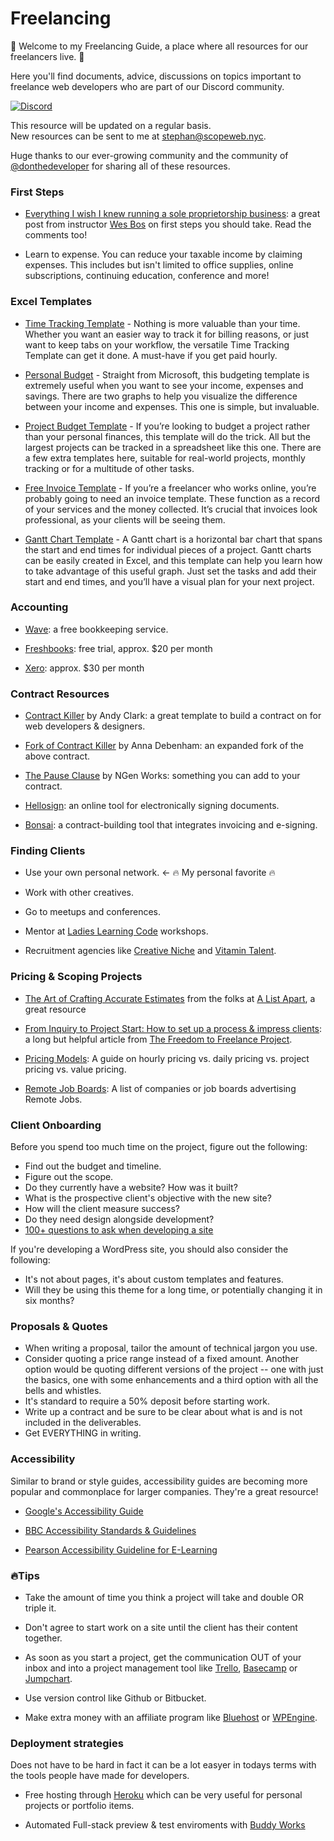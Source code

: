 # Freelancing 

👋 Welcome to my Freelancing Guide, a place where all resources for our freelancers live. 👋

Here you'll find documents, advice, discussions on topics important to freelance web developers who are part of our Discord community.

[![Discord](http://i.imgur.com/q7dA8Jx.png)](https://discord.gg/YqWEP8s)

This resource will be updated on a regular basis.    
New resources can be sent to me at [stephan@scopeweb.nyc](mailto:stephan@scopeweb.nyc).

Huge thanks to our ever-growing community and the community of [@donthedeveloper](https://github.com/donthedeveloper/) for sharing all of these resources.



### First Steps
* [Everything I wish I knew running a sole proprietorship business](http://wesbos.com/sole-proprietorship-ontario/): a great post from instructor [Wes Bos](http://wesbos.com/) on first steps you should take. Read the comments too!

* Learn to expense. You can reduce your taxable income by claiming expenses. This includes but isn't limited to office supplies, online subscriptions, continuing education, conference and more! 


### Excel Templates
* [Time Tracking Template](https://www.vertex42.com/ExcelTemplates/time-tracker.html) - Nothing is more valuable than your time. Whether you want an easier way to track it for billing reasons, or just want to keep tabs on your workflow, the versatile Time Tracking Template can get it done. A must-have if you get paid hourly.

* [Personal Budget](https://templates.office.com/en-us/Personal-budget-TM10000134) - Straight from Microsoft, this budgeting template is extremely useful when you want to see your income, expenses and savings. There are two graphs to help you visualize the difference between your income and expenses. This one is simple, but invaluable.

* [Project Budget Template](https://www.vertex42.com/ExcelTemplates/project-budget.html) - If you’re looking to budget a project rather than your personal finances, this template will do the trick. All but the largest projects can be tracked in a spreadsheet like this one. There are a few extra templates here, suitable for real-world projects, monthly tracking or for a multitude of other tasks.

* [Free Invoice Template](https://www.freshbooks.com/invoice-templates/graphic-design) - If you’re a freelancer who works online, you’re probably going to need an invoice template. These function as a record of your services and the money collected. It’s crucial that invoices look professional, as your clients will be seeing them.

* [Gantt Chart Template](https://www.vertex42.com/ExcelTemplates/excel-gantt-chart.html) - A Gantt chart is a horizontal bar chart that spans the start and end times for individual pieces of a project. Gantt charts can be easily created in Excel, and this template can help you learn how to take advantage of this useful graph. Just set the tasks and add their start and end times, and you’ll have a visual plan for your next project.


### Accounting 
* [Wave](https://www.waveapps.com/): a free bookkeeping service.

* [Freshbooks](https://www.freshbooks.com/): free trial, approx. $20 per month

* [Xero](https://www.xero.com/): approx. $30 per month 

### Contract Resources
* [Contract Killer](https://gist.github.com/malarkey/4031110) by Andy Clark: a great template to build a contract on for web developers & designers.

* [Fork of Contract Killer](https://gist.github.com/maban/6098135) by Anna Debenham: an expanded fork of the above contract.

* [The Pause Clause](http://ngenworks.com/business/the-pause-clause/) by NGen Works: something you can add to your contract.

* [Hellosign](https://www.hellosign.com/): an online tool for electronically signing documents.

* [Bonsai](https://www.hellobonsai.com/): a contract-building tool that integrates invoicing and e-signing.

### Finding Clients

* Use your own personal network. <- 🔥 My personal favorite 🔥

* Work with other creatives.

* Go to meetups and conferences.

* Mentor at [Ladies Learning Code](http://ladieslearningcode.com) workshops. 

* Recruitment agencies like [Creative Niche](http://www.creativeniche.com/) and [Vitamin Talent](https://vitamintalent.com/). 

### Pricing & Scoping Projects

* [The Art of Crafting Accurate Estimates](http://alistapart.com/column/creating-accurate-estimates) from the folks at [A List Apart](http://alistapart.com/), a great resource 

* [From Inquiry to Project Start: How to set up a process & impress clients](http://freelancetofreedomproject.com/freelance-process-to-save-time-impress-clients/): a long but helpful article from [The Freedom to Freelance Project](http://freelancetofreedomproject.com/).

* [Pricing Models](/docs/pricing-models.md): A guide on hourly pricing vs. daily pricing vs. project pricing vs. value pricing.

* [Remote Job Boards](/docs/job-boards.md): A list of companies or job boards advertising Remote Jobs.

### Client Onboarding

Before you spend too much time on the project, figure out the following: 

* Find out the budget and timeline.
* Figure out the scope.
* Do they currently have a website? How was it built?
* What is the prospective client's objective with the new site?
* How will the client measure success?
* Do they need design alongside development?
* [100+ questions to ask when developing a site](http://marketingland.com/100-questions-you-must-ask-when-developing-web-site-86342)

If you're developing a WordPress site, you should also consider the following:

* It's not about pages, it's about custom templates and features.
* Will they be using this theme for a long time, or potentially changing it in six months?

### Proposals & Quotes

* When writing a proposal, tailor the amount of technical jargon you use.
* Consider quoting a price range instead of a fixed amount. Another option would be quoting different versions of the project -- one with just the basics, one with some enhancements and a third option with all the bells and whistles.
* It's standard to require a 50% deposit before starting work.
* Write up a contract and be sure to be clear about what is and is not included in the deliverables.
* Get EVERYTHING in writing. 

### Accessibility

Similar to brand or style guides, accessibility guides are becoming more popular and commonplace for larger companies. They're a great resource! 

* [Google's Accessibility Guide](https://www.google.com/design/spec/usability/accessibility.html)

* [BBC Accessibility Standards & Guidelines](http://www.bbc.co.uk/guidelines/futuremedia/accessibility/)

* [Pearson Accessibility Guideline for E-Learning](http://wps.pearsoned.com/accessibility/115/29601/7577872.cw/)

### 🔥Tips

* Take the amount of time you think a project will take and double OR triple it.

* Don't agree to start work on a site until the client has their content together.

* As soon as you start a project, get the communication OUT of your inbox and into a project management tool like [Trello](https://trello.com/), [Basecamp](http://basecamp.com) or [Jumpchart](https://jumpchart.com/).

* Use version control like Github or Bitbucket.

* Make extra money with an affiliate program like [Bluehost](https://www.bluehost.com/hosting/partner) or [WPEngine](http://wpengine.com/affiliate/).

### Deployment strategies

Does not have to be hard in fact it can be a lot easyer in todays terms with the tools people have made for developers.

* Free hosting through [Heroku](https://www.heroku.com/) which can be very useful for personal projects or portfolio items.

* Automated Full-stack preview & test enviroments with [Buddy Works](https://buddy.works/)
